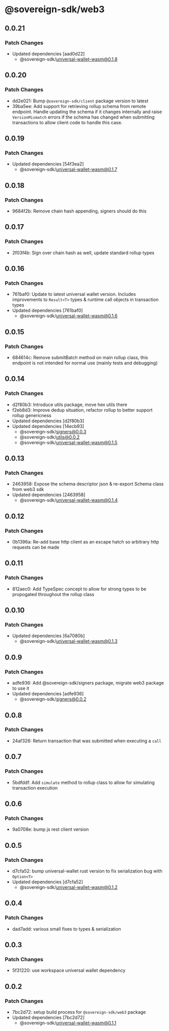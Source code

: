 # @sovereign-sdk/web3

## 0.0.21

### Patch Changes

- Updated dependencies [aad0d22]
  - @sovereign-sdk/universal-wallet-wasm@0.1.8

## 0.0.20

### Patch Changes

- dd2e021: Bump `@sovereign-sdk/client` package version to latest
- 39ba5ee: Add support for retrieving rollup schema from remote endpoint. Handle updating the schema if it changes internally and raise `VersionMismatch` errors if the schema has changed when submitting transactions to allow client code to handle this case.

## 0.0.19

### Patch Changes

- Updated dependencies [54f3ea2]
  - @sovereign-sdk/universal-wallet-wasm@0.1.7

## 0.0.18

### Patch Changes

- 9684f2b: Remove chain hash appending, signers should do this

## 0.0.17

### Patch Changes

- 2f03f4b: Sign over chain hash as well, update standard rollup types

## 0.0.16

### Patch Changes

- 761baf0: Update to latest universal wallet version. Includes improvements to `Result<T>` types & runtime call objects in transaction types
- Updated dependencies [761baf0]
  - @sovereign-sdk/universal-wallet-wasm@0.1.6

## 0.0.15

### Patch Changes

- 684614c: Remove submitBatch method on main rollup class, this endpoint is not intended for normal use (mainly tests and debugging)

## 0.0.14

### Patch Changes

- d2f80b3: Introduce utils package, move hex utils there
- f2eb8d3: Improve dedup situation, refactor rollup to better support rollup genericness
- Updated dependencies [d2f80b3]
- Updated dependencies [14ecb93]
  - @sovereign-sdk/signers@0.0.3
  - @sovereign-sdk/utils@0.0.2
  - @sovereign-sdk/universal-wallet-wasm@0.1.5

## 0.0.13

### Patch Changes

- 2463958: Expose the schema descriptor json & re-export Schema class from web3 sdk
- Updated dependencies [2463958]
  - @sovereign-sdk/universal-wallet-wasm@0.1.4

## 0.0.12

### Patch Changes

- 0b1396a: Re-add base http client as an escape hatch so arbitrary http requests can be made

## 0.0.11

### Patch Changes

- 812aec0: Add TypeSpec concept to allow for strong types to be propogated throughout the rollup class

## 0.0.10

### Patch Changes

- Updated dependencies [6a7080b]
  - @sovereign-sdk/universal-wallet-wasm@0.1.3

## 0.0.9

### Patch Changes

- adfe936: Add @sovereign-sdk/signers package, migrate web3 package to use it
- Updated dependencies [adfe936]
  - @sovereign-sdk/signers@0.0.2

## 0.0.8

### Patch Changes

- 24af326: Return transaction that was submitted when executing a `call`

## 0.0.7

### Patch Changes

- 5bdfddf: Add `simulate` method to rollup class to allow for simulating transaction execution

## 0.0.6

### Patch Changes

- 9a0708e: bump js rest client version

## 0.0.5

### Patch Changes

- d7cfa52: bump universal-wallet rust version to fix serialization bug with `Option<T>`
- Updated dependencies [d7cfa52]
  - @sovereign-sdk/universal-wallet-wasm@0.1.2

## 0.0.4

### Patch Changes

- dad7add: various small fixes to types & serialization

## 0.0.3

### Patch Changes

- 5f31220: use workspace universal wallet dependency

## 0.0.2

### Patch Changes

- 7bc2d72: setup build process for `@sovereign-sdk/web3` package
- Updated dependencies [7bc2d72]
  - @sovereign-sdk/universal-wallet-wasm@0.1.1

